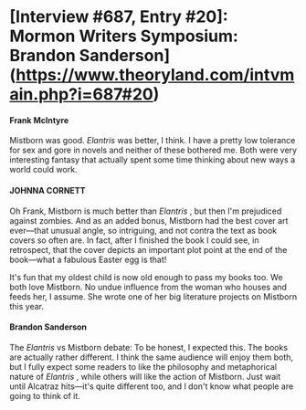# [Interview #687, Entry #20]: Mormon Writers Symposium: Brandon Sanderson](https://www.theoryland.com/intvmain.php?i=687#20)

#### Frank McIntyre

Mistborn was good.
*Elantris*
was better, I think. I have a pretty low tolerance for sex and gore in novels and neither of these bothered me. Both were very interesting fantasy that actually spent some time thinking about new ways a world could work.

#### JOHNNA CORNETT

Oh Frank, Mistborn is much better than
*Elantris*
, but then I'm prejudiced against zombies. And as an added bonus, Mistborn had the best cover art ever—that unusual angle, so intriguing, and not contra the text as book covers so often are. In fact, after I finished the book I could see, in retrospect, that the cover depicts an important plot point at the end of the book—what a fabulous Easter egg is that!

It's fun that my oldest child is now old enough to pass my books too. We both love Mistborn. No undue influence from the woman who houses and feeds her, I assume. She wrote one of her big literature projects on Mistborn this year.

#### Brandon Sanderson

The
*Elantris*
vs Mistborn debate: To be honest, I expected this. The books are actually rather different. I think the same audience will enjoy them both, but I fully expect some readers to like the philosophy and metaphorical nature of
*Elantris*
, while others will like the action of Mistborn. Just wait until Alcatraz hits—it's quite different too, and I don't know what people are going to think of it.

